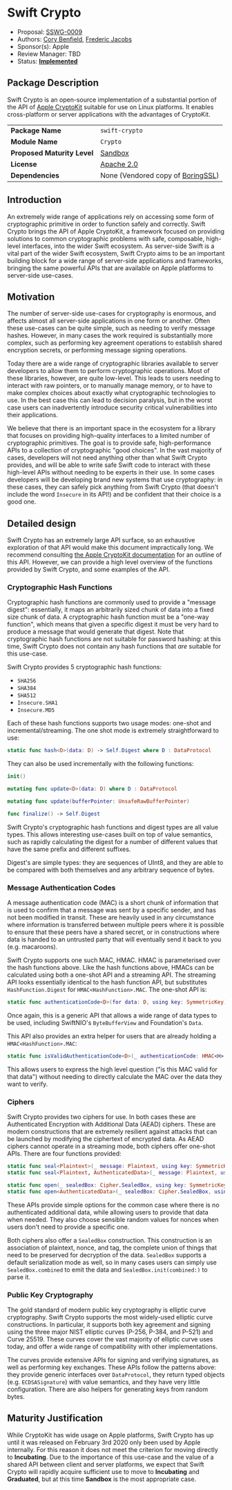 # Swift Crypto

* Proposal: [SSWG-0009](0009-swift-crypto.md)
* Authors: [Cory Benfield](https://github.com/Lukasa), [Frederic Jacobs](https://github.com/FredericJacobs)
* Sponsor(s): Apple
* Review Manager: TBD
* Status: [**Implemented**](https://github.com/apple/swift-crypto)

## Package Description

Swift Crypto is an open-source implementation of a substantial portion of the API of [Apple CryptoKit](https://developer.apple.com/documentation/cryptokit) suitable for use on Linux platforms. It enables cross-platform or server applications with the advantages of CryptoKit.

|  |  |
|--|--|
| **Package Name** | `swift-crypto` |
| **Module Name** | `Crypto` |
| **Proposed Maturity Level** | [Sandbox](https://github.com/swift-server/sswg/blob/master/process/incubation.md#process-diagram) |
| **License** | [Apache 2.0](https://choosealicense.com/licenses/apache-2.0/) |
| **Dependencies** | None (Vendored copy of [BoringSSL](https://boringssl.googlesource.com/boringssl/)) |

## Introduction

An extremely wide range of applications rely on accessing some form of cryptographic primitive in order to function safely and correctly. Swift Crypto brings the API of Apple CryptoKit, a framework focused on providing solutions to common cryptographic problems with safe, composable, high-level interfaces, into the wider Swift ecosystem. As server-side Swift is a vital part of the wider Swift ecosystem, Swift Crypto aims to be an important building block for a wide range of server-side applications and frameworks, bringing the same powerful APIs that are available on Apple platforms to server-side use-cases.

## Motivation

The number of server-side use-cases for cryptography is enormous, and affects almost all server-side applications in one form or another. Often these use-cases can be quite simple, such as needing to verify message hashes. However, in many cases the work required is substantially more complex, such as performing key agreement operations to establish shared encryption secrets, or performing message signing operations.

Today there are a wide range of cryptographic libraries available to server developers to allow them to perform cryptographic operations. Most of these libraries, however, are quite low-level. This leads to users needing to interact with raw pointers, or to manually manage memory, or to have to make complex choices about exactly what cryptographic technologies to use. In the best case this can lead to decision paralysis, but in the worst case users can inadvertently introduce security critical vulnerabilities into their applications.

We believe that there is an important space in the ecosystem for a library that focuses on providing high-quality interfaces to a limited number of cryptographic primitives. The goal is to provide safe, high-performance APIs to a collection of cryptographic "good choices". In the vast majority of cases, developers will not need anything other than what Swift Crypto provides, and will be able to write safe Swift code to interact with these high-level APIs without needing to be experts in their use. In some cases developers will be developing brand new systems that use cryptography: in these cases, they can safely pick anything from Swift Crypto (that doesn't include the word `Insecure` in its API!) and be confident that their choice is a good one.

## Detailed design

Swift Crypto has an extremely large API surface, so an exhaustive exploration of that API would make this document impractically long. We recommend consulting [the Apple CryptoKit documentation](https://developer.apple.com/documentation/cryptokit) for an outline of this API. However, we can provide a high level overview of the functions provided by Swift Crypto, and some examples of the API.

### Cryptographic Hash Functions

Cryptographic hash functions are commonly used to provide a "message digest": essentially, it maps an arbitrarily sized chunk of data into a fixed size chunk of data. A cryptographic hash function must be a "one-way function", which means that given a specific digest it must be very hard to produce a message that would generate that digest. Note that cryptographic hash functions are not suitable for password hashing: at this time, Swift Crypto does not contain any hash functions that _are_ suitable for this use-case.

Swift Crypto provides 5 cryptographic hash functions:

- `SHA256`
- `SHA384`
- `SHA512`
- `Insecure.SHA1`
- `Insecure.MD5`

Each of these hash functions supports two usage modes: one-shot and incremental/streaming. The one shot mode is extremely straightforward to use:

```swift
static func hash<D>(data: D) -> Self.Digest where D : DataProtocol
```

They can also be used incrementally with the following functions:

```swift
init()

mutating func update<D>(data: D) where D : DataProtocol

mutating func update(bufferPointer: UnsafeRawBufferPointer)

func finalize() -> Self.Digest
```

Swift Crypto's cryptographic hash functions and digest types are all value types. This allows interesting use-cases built on top of value semantics, such as rapidly calculating the digest for a number of different values that have the same prefix and different suffixes.

Digest's are simple types: they are sequences of UInt8, and they are able to be compared with both themselves and any arbitrary sequence of bytes.

### Message Authentication Codes

A message authentication code (MAC) is a short chunk of information that is used to confirm that a message was sent by a specific sender, and has not been modified in transit. These are heavily used in any circumstance where information is transferred between multiple peers where it is possible to ensure that these peers have a shared secret, or in constructions where data is handed to an untrusted party that will eventually send it back to you (e.g. macaroons).

Swift Crypto supports one such MAC, HMAC. HMAC is parameterised over the hash functions above. Like the hash functions above, HMACs can be calculated using both a one-shot API and a streaming API. The streaming API looks essentially identical to the hash function API, but substitutes `HashFunction.Digest` for `HMAC<HashFunction>.MAC`. The one-shot API is:

```swift
static func authenticationCode<D>(for data: D, using key: SymmetricKey) -> HMAC<H>.MAC where D : DataProtocol
```

Once again, this is a generic API that allows a wide range of data types to be used, including SwiftNIO's `ByteBufferView` and Foundation's `Data`.

This API also provides an extra helper for users that are already holding a `HMAC<HashFunction>.MAC`:

```swift
static func isValidAuthenticationCode<D>(_ authenticationCode: HMAC<H>.MAC, authenticating authenticatedData: D, using key: SymmetricKey) -> Bool where D : DataProtocol
```

This allows users to express the high level question ("is this MAC valid for that data") without needing to directly calculate the MAC over the data they want to verify.

### Ciphers

Swift Crypto provides two ciphers for use. In both cases these are Authenticated Encryption with Additional Data (AEAD) ciphers. These are modern constructions that are extremely resilient against attacks that can be launched by modifying the ciphertext of encrypted data. As AEAD ciphers cannot operate in a streaming mode, both ciphers offer one-shot APIs. There are four functions provided:

```swift
static func seal<Plaintext>(_ message: Plaintext, using key: SymmetricKey, nonce: Cipher.Nonce? = nil) throws -> Cipher.SealedBox where Plaintext : DataProtocol
static func seal<Plaintext, AuthenticatedData>(_ message: Plaintext, using key: SymmetricKey, nonce: Cipher.Nonce? = nil, authenticating authenticatedData: AuthenticatedData) throws -> Cipher.SealedBox where Plaintext : DataProtocol, AuthenticatedData : DataProtocol

static func open(_ sealedBox: Cipher.SealedBox, using key: SymmetricKey) throws -> Data
static func open<AuthenticatedData>(_ sealedBox: Cipher.SealedBox, using key: SymmetricKey, authenticating authenticatedData: AuthenticatedData) throws -> Data where AuthenticatedData : DataProtocol
```

These APIs provide simple options for the common case where there is no authenticated additional data, while allowing users to provide that data when needed. They also choose sensible random values for nonces when users don't need to provide a specific one.

Both ciphers also offer a `SealedBox` construction. This construction is an association of plaintext, nonce, and tag, the complete union of things that need to be preserved for decryption of the data. `SealedBox` supports a default serialization mode as well, so in many cases users can simply use `SealedBox.combined` to emit the data and `SealedBox.init(combined:)` to parse it.

### Public Key Cryptography

The gold standard of modern public key cryptography is elliptic curve cryptography. Swift Crypto supports the most widely-used elliptic curve constructions. In particular, it supports both key agreement and signing using the three major NIST elliptic curves (P-256, P-384, and P-521) and Curve 25519. These curves cover the vast majority of elliptic curve uses today, and offer a wide range of compatibility with other implementations.

The curves provide extensive APIs for signing and verifying signatures, as well as performing key exchanges. These APIs follow the patterns above: they provide generic interfaces over `DataProtocol`, they return typed objects (e.g. `ECDSASignature`) with value semantics, and they have very little configuration. There are also helpers for generating keys from random bytes.

## Maturity Justification

While CryptoKit has wide usage on Apple platforms, Swift Crypto has up until it was released on February 3rd 2020 only been used by Apple internally. For this reason it does not meet the criterion for moving directly to **Incubating**. Due to the importance of this use-case and the value of a shared API between client and server platforms, we expect that Swift Crypto will rapidly acquire sufficient use to move to **Incubating** and **Graduated**, but at this time **Sandbox** is the most appropriate case.


